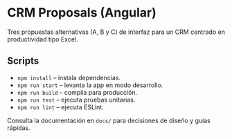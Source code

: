 # CRM Proposals (Angular)

Tres propuestas alternativas (A, B y C) de interfaz para un CRM centrado en productividad tipo Excel.

## Scripts

- `npm install` – instala dependencias.
- `npm run start` – levanta la app en modo desarrollo.
- `npm run build` – compila para producción.
- `npm run test` – ejecuta pruebas unitarias.
- `npm run lint` – ejecuta ESLint.

Consulta la documentación en `docs/` para decisiones de diseño y guías rápidas.

